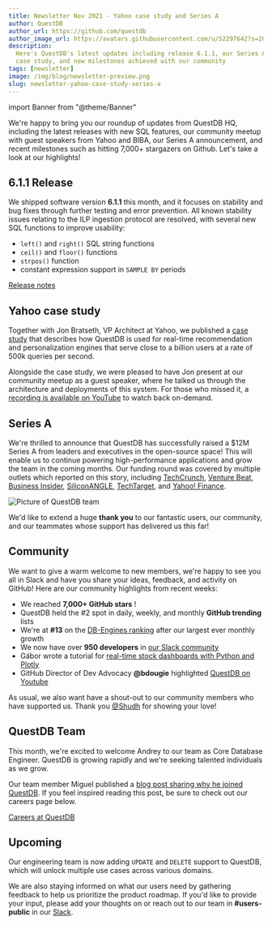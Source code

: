 ```yaml
---
title: Newsletter Nov 2021 - Yahoo case study and Series A
author: QuestDB
author_url: https://github.com/questdb
author_image_url: https://avatars.githubusercontent.com/u/52297642?s=200&v=4
description:
  Here's QuestDB's latest updates including release 6.1.1, our Series A, a Yahoo
  case study, and new milestones achieved with our community
tags: [newsletter]
image: /img/blog/newsletter-preview.png
slug: newsletter-yahoo-case-study-series-a
---
```


import Banner from "@theme/Banner"

<Banner
  alt="Image of QuestDB logo"
  src="/img/blog/newsletter.png"
  width={692}
  height={200}
/>

We're happy to bring you our roundup of updates from QuestDB HQ, including the
latest releases with new SQL features, our community meetup with guest speakers
from Yahoo and BIBA, our Series A announcement, and recent milestones such as
hitting 7,000+ stargazers on Github. Let's take a look at our highlights!

## 6.1.1 Release

We shipped software version **6.1.1** this month, and it focuses on stability
and bug fixes through further testing and error prevention. All known stability
issues relating to the ILP ingestion protocol are resolved, with several new SQL
functions to improve usability:

- `left()` and `right()` SQL string functions
- `ceil()` and `floor()` functions
- `strpos()` function
- constant expression support in `SAMPLE BY` periods

[Release notes](/blog/2021/09/13/release-6-0-5-geospatial-data/)

## Yahoo case study

Together with Jon Bratseth, VP Architect at Yahoo, we published a
[case study](/case-study/yahoo/) that describes how QuestDB is used for
real-time recommendation and personalization engines that serve close to a
billion users at a rate of 500k queries per second.

Alongside the case study, we were pleased to have Jon present at our community
meetup as a guest speaker, where he talked us through the architecture and
deployments of this system. For those who missed it, a
[recording is available on YouTube](https://youtu.be/QL9Z2CeEk1k) to watch back
on-demand.

## Series A

We're thrilled to announce that QuestDB has successfully raised a \$12M Series
A from leaders and executives in the open-source space! This will enable us to
continue powering high-performance applications and grow the team in the coming
months. Our funding round was covered by multiple outlets which reported on this
story, including
[TechCrunch](https://techcrunch.com/2020/07/02/questdb-nabs-2-3m-seed-to-build-open-source-time-series-database/?guccounter=1&guce_referrer=aHR0cHM6Ly93d3cuZ29vZ2xlLmNvbS8&guce_referrer_sig=AQAAAJVYxxAKPpEE8U0PewQhHGFIM1F3zxRttKy66-uNoakV50FCP9yZ73es_CZrieO4OJyruJMUWx1JTHNbRaoZZ9ABfzuSzurF4mu84WUqA1zeFyyeuS5ey58n1KbCsd7LWUoLIOz0iz3yyH5a2xq5BDfaYrNHWqkdCKqQq5b0_1MT),
[Venture Beat](https://venturebeat.com/2021/11/03/questdb-launches-database-as-a-service-with-12m-investment/),
[Business Insider](https://www.businessinsider.com/quest-db-y-combinator-startup-series-a-pitch-deck-2021-11),
[SiliconANGLE](https://siliconangle.com/2021/11/03/questdb-gets-12m-series-funding-amid-growing-interest-time-series-databases/),
[TechTarget](https://searchdatamanagement.techtarget.com/news/252508994/QuestDB-grows-time-series-database-with-12M-fund-raise),
and
[Yahoo! Finance](https://finance.yahoo.com/news/questdb-raises-12m-series-adoption-131000873.html).

![Picture of QuestDB team](/img/pages/about-us/team.jpg)

We'd like to extend a huge **thank you** to our fantastic users, our community,
and our teammates whose support has delivered us this far!

## Community

We want to give a warm welcome to new members, we're happy to see you all in
Slack and have you share your ideas, feedback, and activity on GitHub! Here are
our community highlights from recent weeks:

- We reached **7,000+ GitHub stars** !
- QuestDB held the #2 spot in daily, weekly, and monthly **GitHub trending**
  lists
- We're at **#13** on the
  [DB-Engines ranking](https://db-engines.com/en/ranking/time+series+dbms) after
  our largest ever monthly growth
- We now have over **950 developers** in
  [our Slack community](http://slack.questdb.io)
- Gábor wrote a tutorial for
  [real-time stock dashboards with Python and Plotly](/blog/2021/11/01/plotly-finnhub-realtime-dashboard/)
- GitHub Director of Dev Advocacy **@bdougie** highlighted
  [QuestDB on Youtube](https://www.youtube.com/watch?v=MSdOMws8Ehg)

As usual, we also want have a shout-out to our community members who have
supported us. Thank you
[@Shudh](https://twitter.com/Shudh/status/1452527662354763779) for showing your
love!

## QuestDB Team

This month, we're excited to welcome Andrey to our team as Core Database
Engineer. QuestDB is growing rapidly and we're seeking talented individuals as
we grow.

Our team member Miguel published a
[blog post sharing why he joined QuestDB](/blog/2021/11/09/miguel-arregui-working-at-questdb).
If you feel inspired reading this post, be sure to check out our careers page
below.

[Careers at QuestDB](/careers/)

## Upcoming

Our engineering team is now adding `UPDATE` and `DELETE` support to QuestDB,
which will unlock multiple use cases across various domains.

We are also staying informed on what our users need by gathering feedback to
help us prioritize the product roadmap. If you'd like to provide your input,
please add your thoughts on or reach out to our team in **#users-public** in our
[Slack](http://slack.questdb.io).
